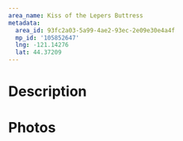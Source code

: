 ```yaml
---
area_name: Kiss of the Lepers Buttress
metadata:
  area_id: 93fc2a03-5a99-4ae2-93ec-2e09e30e4a4f
  mp_id: '105852647'
  lng: -121.14276
  lat: 44.37209
---
```

# Description

# Photos

